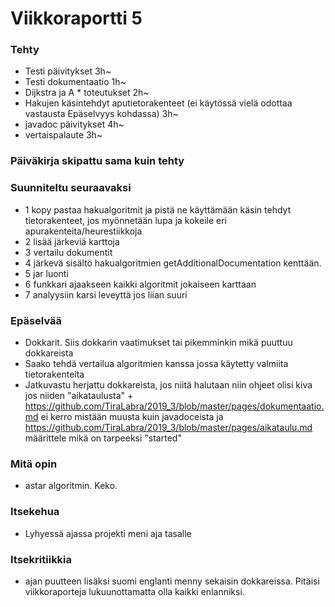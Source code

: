 # Viikkoraportti 5

### Tehty
* Testi päivitykset 3h~
* Testi dokumentaatio 1h~
* Dijkstra ja A * toteutukset 2h~
* Hakujen käsintehdyt aputietorakenteet (ei käytössä vielä odottaa vastausta Epäselvyys kohdassa) 3h~
* javadoc päivitykset 4h~
* vertaispalaute 3h~

### Päiväkirja skipattu sama kuin tehty
### Suunniteltu seuraavaksi
* 1 kopy pastaa hakualgoritmit ja pistä ne käyttämään käsin tehdyt tietorakenteet, jos myönnetään lupa ja kokeile eri apurakenteita/heurestiikkoja
* 2 lisää järkeviä karttoja
* 3 vertailu dokumentit
* 4 järkevä sisältö hakualgoritmien getAdditionalDocumentation kenttään.
* 5 jar luonti 
* 6 funkkari ajaakseen kaikki algoritmit jokaiseen karttaan
* 7 analyysiin karsi leveyttä jos liian suuri

### Epäselvää
 * Dokkarit. Siis dokkarin vaatimukset tai pikemminkin mikä puuttuu dokkareista
* Saako tehdä vertailua algoritmien kanssa jossa käytetty valmiita tietorakenteita
* Jatkuvastu herjattu dokkareista, jos niitä halutaan niin ohjeet olisi kiva jos niiden "aikataulusta" + https://github.com/TiraLabra/2019_3/blob/master/pages/dokumentaatio.md ei kerro mistään muusta kuin javadoceista
 ja https://github.com/TiraLabra/2019_3/blob/master/pages/aikataulu.md määrittele mikä on tarpeeksi "started"

### Mitä opin
* astar algoritmin. Keko.
### Itsekehua
* Lyhyessä ajassa projekti meni aja tasalle
### Itsekritiikkia
* ajan puutteen lisäksi suomi englanti menny sekaisin dokkareissa. Pitäisi viikkoraporteja lukuunottamatta olla kaikki enlanniksi.
